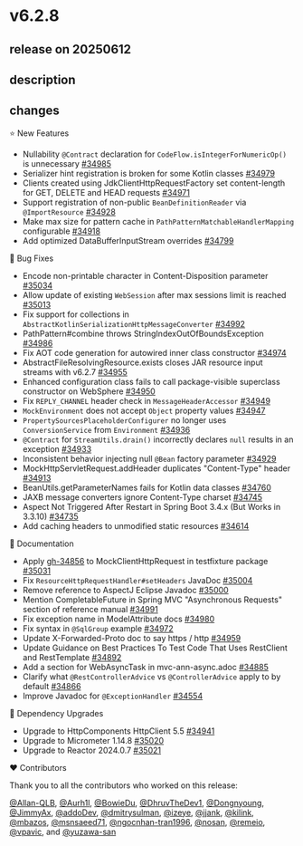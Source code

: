 # v6.2.8

## release on 20250612

## description

## changes

⭐ New Features

* Nullability <code>@Contract</code> declaration for <code>CodeFlow.isIntegerForNumericOp()</code> is unnecessary <a href="https://github.com/spring-projects/spring-framework/issues/34985" data-hovercard-type="issue" data-hovercard-url="/spring-projects/spring-framework/issues/34985/hovercard">#34985</a>
* Serializer hint registration is broken for some Kotlin classes <a href="https://github.com/spring-projects/spring-framework/issues/34979" data-hovercard-type="issue" data-hovercard-url="/spring-projects/spring-framework/issues/34979/hovercard">#34979</a>
* Clients created using JdkClientHttpRequestFactory set content-length for GET, DELETE and HEAD requests <a href="https://github.com/spring-projects/spring-framework/issues/34971" data-hovercard-type="issue" data-hovercard-url="/spring-projects/spring-framework/issues/34971/hovercard">#34971</a>
* Support registration of non-public <code>BeanDefinitionReader</code> via <code>@ImportResource</code> <a href="https://github.com/spring-projects/spring-framework/issues/34928" data-hovercard-type="issue" data-hovercard-url="/spring-projects/spring-framework/issues/34928/hovercard">#34928</a>
* Make max size for pattern cache in <code>PathPatternMatchableHandlerMapping</code> configurable <a href="https://github.com/spring-projects/spring-framework/issues/34918" data-hovercard-type="issue" data-hovercard-url="/spring-projects/spring-framework/issues/34918/hovercard">#34918</a>
* Add optimized DataBufferInputStream overrides <a href="https://github.com/spring-projects/spring-framework/pull/34799" data-hovercard-type="pull_request" data-hovercard-url="/spring-projects/spring-framework/pull/34799/hovercard">#34799</a>

🐞 Bug Fixes

* Encode non-printable character in Content-Disposition parameter <a href="https://github.com/spring-projects/spring-framework/issues/35034" data-hovercard-type="issue" data-hovercard-url="/spring-projects/spring-framework/issues/35034/hovercard">#35034</a>
* Allow update of existing <code>WebSession</code> after max sessions limit is reached <a href="https://github.com/spring-projects/spring-framework/pull/35013" data-hovercard-type="pull_request" data-hovercard-url="/spring-projects/spring-framework/pull/35013/hovercard">#35013</a>
* Fix support for collections in <code>AbstractKotlinSerializationHttpMessageConverter</code> <a href="https://github.com/spring-projects/spring-framework/issues/34992" data-hovercard-type="issue" data-hovercard-url="/spring-projects/spring-framework/issues/34992/hovercard">#34992</a>
* PathPattern#combine throws StringIndexOutOfBoundsException <a href="https://github.com/spring-projects/spring-framework/issues/34986" data-hovercard-type="issue" data-hovercard-url="/spring-projects/spring-framework/issues/34986/hovercard">#34986</a>
* Fix AOT code generation for autowired inner class constructor <a href="https://github.com/spring-projects/spring-framework/pull/34974" data-hovercard-type="pull_request" data-hovercard-url="/spring-projects/spring-framework/pull/34974/hovercard">#34974</a>
* AbstractFileResolvingResource.exists closes JAR resource input streams with v6.2.7 <a href="https://github.com/spring-projects/spring-framework/issues/34955" data-hovercard-type="issue" data-hovercard-url="/spring-projects/spring-framework/issues/34955/hovercard">#34955</a>
* Enhanced configuration class fails to call package-visible superclass constructor on WebSphere <a href="https://github.com/spring-projects/spring-framework/issues/34950" data-hovercard-type="issue" data-hovercard-url="/spring-projects/spring-framework/issues/34950/hovercard">#34950</a>
* Fix <code>REPLY_CHANNEL</code> header check in <code>MessageHeaderAccessor</code> <a href="https://github.com/spring-projects/spring-framework/pull/34949" data-hovercard-type="pull_request" data-hovercard-url="/spring-projects/spring-framework/pull/34949/hovercard">#34949</a>
* <code>MockEnvironment</code> does not accept <code>Object</code> property values <a href="https://github.com/spring-projects/spring-framework/issues/34947" data-hovercard-type="issue" data-hovercard-url="/spring-projects/spring-framework/issues/34947/hovercard">#34947</a>
* <code>PropertySourcesPlaceholderConfigurer</code> no longer uses <code>ConversionService</code> from <code>Environment</code> <a href="https://github.com/spring-projects/spring-framework/pull/34936" data-hovercard-type="pull_request" data-hovercard-url="/spring-projects/spring-framework/pull/34936/hovercard">#34936</a>
* <code>@Contract</code> for <code>StreamUtils.drain()</code> incorrectly declares <code>null</code> results in an exception <a href="https://github.com/spring-projects/spring-framework/issues/34933" data-hovercard-type="issue" data-hovercard-url="/spring-projects/spring-framework/issues/34933/hovercard">#34933</a>
* Inconsistent behavior injecting null <code>@Bean</code> factory parameter <a href="https://github.com/spring-projects/spring-framework/issues/34929" data-hovercard-type="issue" data-hovercard-url="/spring-projects/spring-framework/issues/34929/hovercard">#34929</a>
* MockHttpServletRequest.addHeader duplicates "Content-Type" header <a href="https://github.com/spring-projects/spring-framework/issues/34913" data-hovercard-type="issue" data-hovercard-url="/spring-projects/spring-framework/issues/34913/hovercard">#34913</a>
* BeanUtils.getParameterNames fails for Kotlin data classes <a href="https://github.com/spring-projects/spring-framework/issues/34760" data-hovercard-type="issue" data-hovercard-url="/spring-projects/spring-framework/issues/34760/hovercard">#34760</a>
* JAXB message converters ignore Content-Type charset <a href="https://github.com/spring-projects/spring-framework/issues/34745" data-hovercard-type="issue" data-hovercard-url="/spring-projects/spring-framework/issues/34745/hovercard">#34745</a>
* Aspect Not Triggered After Restart in Spring Boot 3.4.x (But Works in 3.3.10) <a href="https://github.com/spring-projects/spring-framework/issues/34735" data-hovercard-type="issue" data-hovercard-url="/spring-projects/spring-framework/issues/34735/hovercard">#34735</a>
* Add caching headers to unmodified static resources <a href="https://github.com/spring-projects/spring-framework/pull/34614" data-hovercard-type="pull_request" data-hovercard-url="/spring-projects/spring-framework/pull/34614/hovercard">#34614</a>

📔 Documentation

* Apply <a class="issue-link js-issue-link" data-error-text="Failed to load title" data-id="3042515383" data-permission-text="Title is private" data-url="https://github.com/spring-projects/spring-framework/issues/34856" data-hovercard-type="pull_request" data-hovercard-url="/spring-projects/spring-framework/pull/34856/hovercard" href="https://github.com/spring-projects/spring-framework/pull/34856">gh-34856</a> to MockClientHttpRequest in testfixture package <a href="https://github.com/spring-projects/spring-framework/pull/35031" data-hovercard-type="pull_request" data-hovercard-url="/spring-projects/spring-framework/pull/35031/hovercard">#35031</a>
* Fix <code>ResourceHttpRequestHandler#setHeaders</code> JavaDoc <a href="https://github.com/spring-projects/spring-framework/pull/35004" data-hovercard-type="pull_request" data-hovercard-url="/spring-projects/spring-framework/pull/35004/hovercard">#35004</a>
* Remove reference to AspectJ Eclipse Javadoc <a href="https://github.com/spring-projects/spring-framework/issues/35000" data-hovercard-type="issue" data-hovercard-url="/spring-projects/spring-framework/issues/35000/hovercard">#35000</a>
* Mention CompletableFuture in Spring MVC "Asynchronous Requests" section of reference manual <a href="https://github.com/spring-projects/spring-framework/issues/34991" data-hovercard-type="issue" data-hovercard-url="/spring-projects/spring-framework/issues/34991/hovercard">#34991</a>
* Fix exception name in ModelAttribute docs <a href="https://github.com/spring-projects/spring-framework/pull/34980" data-hovercard-type="pull_request" data-hovercard-url="/spring-projects/spring-framework/pull/34980/hovercard">#34980</a>
* Fix syntax in <code>@SqlGroup</code> example <a href="https://github.com/spring-projects/spring-framework/pull/34972" data-hovercard-type="pull_request" data-hovercard-url="/spring-projects/spring-framework/pull/34972/hovercard">#34972</a>
* Update X-Forwarded-Proto doc to say https / http <a href="https://github.com/spring-projects/spring-framework/pull/34959" data-hovercard-type="pull_request" data-hovercard-url="/spring-projects/spring-framework/pull/34959/hovercard">#34959</a>
* Update Guidance on Best Practices To Test Code That Uses RestClient and RestTemplate <a href="https://github.com/spring-projects/spring-framework/issues/34892" data-hovercard-type="issue" data-hovercard-url="/spring-projects/spring-framework/issues/34892/hovercard">#34892</a>
* Add a section for WebAsyncTask in mvc-ann-async.adoc <a href="https://github.com/spring-projects/spring-framework/pull/34885" data-hovercard-type="pull_request" data-hovercard-url="/spring-projects/spring-framework/pull/34885/hovercard">#34885</a>
* Clarify what <code>@RestControllerAdvice</code> vs <code>@ControllerAdvice</code> apply to by default <a href="https://github.com/spring-projects/spring-framework/issues/34866" data-hovercard-type="issue" data-hovercard-url="/spring-projects/spring-framework/issues/34866/hovercard">#34866</a>
* Improve Javadoc for <code>@ExceptionHandler</code> <a href="https://github.com/spring-projects/spring-framework/pull/34554" data-hovercard-type="pull_request" data-hovercard-url="/spring-projects/spring-framework/pull/34554/hovercard">#34554</a>

🔨 Dependency Upgrades

* Upgrade to HttpComponents HttpClient 5.5 <a href="https://github.com/spring-projects/spring-framework/issues/34941" data-hovercard-type="issue" data-hovercard-url="/spring-projects/spring-framework/issues/34941/hovercard">#34941</a>
* Upgrade to Micrometer 1.14.8 <a href="https://github.com/spring-projects/spring-framework/issues/35020" data-hovercard-type="issue" data-hovercard-url="/spring-projects/spring-framework/issues/35020/hovercard">#35020</a>
* Upgrade to Reactor 2024.0.7 <a href="https://github.com/spring-projects/spring-framework/issues/35021" data-hovercard-type="issue" data-hovercard-url="/spring-projects/spring-framework/issues/35021/hovercard">#35021</a>

❤️ Contributors

Thank you to all the contributors who worked on this release:

<a class="user-mention notranslate" data-hovercard-type="user" data-hovercard-url="/users/Allan-QLB/hovercard" data-octo-click="hovercard-link-click" data-octo-dimensions="link_type:self" href="https://github.com/Allan-QLB">@Allan-QLB</a>, <a class="user-mention notranslate" data-hovercard-type="user" data-hovercard-url="/users/Aurh1l/hovercard" data-octo-click="hovercard-link-click" data-octo-dimensions="link_type:self" href="https://github.com/Aurh1l">@Aurh1l</a>, <a class="user-mention notranslate" data-hovercard-type="user" data-hovercard-url="/users/BowieDu/hovercard" data-octo-click="hovercard-link-click" data-octo-dimensions="link_type:self" href="https://github.com/BowieDu">@BowieDu</a>, <a class="user-mention notranslate" data-hovercard-type="user" data-hovercard-url="/users/DhruvTheDev1/hovercard" data-octo-click="hovercard-link-click" data-octo-dimensions="link_type:self" href="https://github.com/DhruvTheDev1">@DhruvTheDev1</a>, <a class="user-mention notranslate" data-hovercard-type="user" data-hovercard-url="/users/Dongnyoung/hovercard" data-octo-click="hovercard-link-click" data-octo-dimensions="link_type:self" href="https://github.com/Dongnyoung">@Dongnyoung</a>, <a class="user-mention notranslate" data-hovercard-type="user" data-hovercard-url="/users/JimmyAx/hovercard" data-octo-click="hovercard-link-click" data-octo-dimensions="link_type:self" href="https://github.com/JimmyAx">@JimmyAx</a>, <a class="user-mention notranslate" data-hovercard-type="user" data-hovercard-url="/users/addoDev/hovercard" data-octo-click="hovercard-link-click" data-octo-dimensions="link_type:self" href="https://github.com/addoDev">@addoDev</a>, <a class="user-mention notranslate" data-hovercard-type="user" data-hovercard-url="/users/dmitrysulman/hovercard" data-octo-click="hovercard-link-click" data-octo-dimensions="link_type:self" href="https://github.com/dmitrysulman">@dmitrysulman</a>, <a class="user-mention notranslate" data-hovercard-type="user" data-hovercard-url="/users/izeye/hovercard" data-octo-click="hovercard-link-click" data-octo-dimensions="link_type:self" href="https://github.com/izeye">@izeye</a>, <a class="user-mention notranslate" data-hovercard-type="user" data-hovercard-url="/users/jjank/hovercard" data-octo-click="hovercard-link-click" data-octo-dimensions="link_type:self" href="https://github.com/jjank">@jjank</a>, <a class="user-mention notranslate" data-hovercard-type="user" data-hovercard-url="/users/kilink/hovercard" data-octo-click="hovercard-link-click" data-octo-dimensions="link_type:self" href="https://github.com/kilink">@kilink</a>, <a class="user-mention notranslate" data-hovercard-type="user" data-hovercard-url="/users/mbazos/hovercard" data-octo-click="hovercard-link-click" data-octo-dimensions="link_type:self" href="https://github.com/mbazos">@mbazos</a>, <a class="user-mention notranslate" data-hovercard-type="user" data-hovercard-url="/users/msnsaeed71/hovercard" data-octo-click="hovercard-link-click" data-octo-dimensions="link_type:self" href="https://github.com/msnsaeed71">@msnsaeed71</a>, <a class="user-mention notranslate" data-hovercard-type="user" data-hovercard-url="/users/ngocnhan-tran1996/hovercard" data-octo-click="hovercard-link-click" data-octo-dimensions="link_type:self" href="https://github.com/ngocnhan-tran1996">@ngocnhan-tran1996</a>, <a class="user-mention notranslate" data-hovercard-type="user" data-hovercard-url="/users/nosan/hovercard" data-octo-click="hovercard-link-click" data-octo-dimensions="link_type:self" href="https://github.com/nosan">@nosan</a>, <a class="user-mention notranslate" data-hovercard-type="user" data-hovercard-url="/users/remeio/hovercard" data-octo-click="hovercard-link-click" data-octo-dimensions="link_type:self" href="https://github.com/remeio">@remeio</a>, <a class="user-mention notranslate" data-hovercard-type="user" data-hovercard-url="/users/vpavic/hovercard" data-octo-click="hovercard-link-click" data-octo-dimensions="link_type:self" href="https://github.com/vpavic">@vpavic</a>, and <a class="user-mention notranslate" data-hovercard-type="user" data-hovercard-url="/users/yuzawa-san/hovercard" data-octo-click="hovercard-link-click" data-octo-dimensions="link_type:self" href="https://github.com/yuzawa-san">@yuzawa-san</a>

